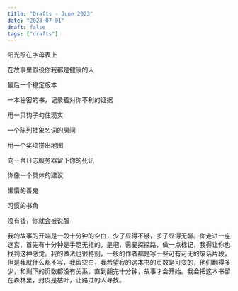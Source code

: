 ```yaml
---
title: "Drafts - June 2023"
date: "2023-07-01"
draft: false
tags: ["drafts"]
---
```


阳光照在字母表上

在故事里假设你我都是健康的人

最后一个稳定版本

一本秘密的书，记录着对你不利的证据

用一只钩子勾住现实

一个陈列抽象名词的房间

用一个奖项拼出地图

向一台日志服务器留下你的死讯

你像一个具体的建议

懒惰的善鬼

习惯的书角

没有钱，你就会被说服

我的故事的开端是一段十分钟的空白，少了显得不够，多了显得无聊。你走进一座迷宫，首先有十分钟是手足无措的，是吧，需要探探路，做一点标记，我得让你也找到这种感觉。我的做法也很特别，一般的作者都是写一些可有可无的废话片段，但是我就什么都不写，我留空白，我希望我的这本书的页数是可变的，他们翻得多少，和剩下的页数都没有关系，直到翻完十分钟，故事才会开始。我会把这本书留在森林里，封皮是枯叶，让路过的人寻找。
